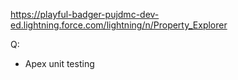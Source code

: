 https://playful-badger-pujdmc-dev-ed.lightning.force.com/lightning/n/Property_Explorer


Q:

  - Apex unit testing 
